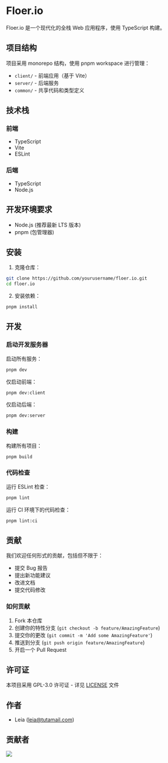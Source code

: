 # Floer.io

Floer.io 是一个现代化的全栈 Web 应用程序，使用 TypeScript 构建。

## 项目结构

项目采用 monorepo 结构，使用 pnpm workspace 进行管理：

- `client/` - 前端应用（基于 Vite）
- `server/` - 后端服务
- `common/` - 共享代码和类型定义

## 技术栈

### 前端
- TypeScript
- Vite
- ESLint

### 后端
- TypeScript
- Node.js

## 开发环境要求

- Node.js (推荐最新 LTS 版本)
- pnpm (包管理器)

## 安装

1. 克隆仓库：
```bash
git clone https://github.com/yourusername/floer.io.git
cd floer.io
```

2. 安装依赖：
```bash
pnpm install
```

## 开发

### 启动开发服务器

启动所有服务：
```bash
pnpm dev
```

仅启动前端：
```bash
pnpm dev:client
```

仅启动后端：
```bash
pnpm dev:server
```

### 构建

构建所有项目：
```bash
pnpm build
```

### 代码检查

运行 ESLint 检查：
```bash
pnpm lint
```

运行 CI 环境下的代码检查：
```bash
pnpm lint:ci
```

## 贡献

我们欢迎任何形式的贡献，包括但不限于：

- 提交 Bug 报告
- 提出新功能建议
- 改进文档
- 提交代码修改

### 如何贡献

1. Fork 本仓库
2. 创建你的特性分支 (`git checkout -b feature/AmazingFeature`)
3. 提交你的更改 (`git commit -m 'Add some AmazingFeature'`)
4. 推送到分支 (`git push origin feature/AmazingFeature`)
5. 开启一个 Pull Request

## 许可证

本项目采用 GPL-3.0 许可证 - 详见 [LICENSE](LICENSE) 文件

## 作者

- Leia (leia@tutamail.com)

## 贡献者

<a href="https://github.com/c2x/floer.io/graphs/contributors">
  <img src="https://contrib.rocks/image?repo=c2x2n/floer.io" />
</a>